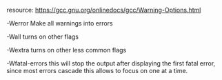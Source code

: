 resource:
https://gcc.gnu.org/onlinedocs/gcc/Warning-Options.html 

-Werror
Make all warnings into errors

-Wall
turns on other flags

-Wextra
turns on other less common flags

-Wfatal-errors
this will stop the output after displaying the first fatal error, since most errors cascade this allows to focus on one at a time. 